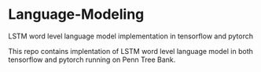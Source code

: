 # Language-Modeling
LSTM word level language model implementation in tensorflow and pytorch

This repo contains implentation of LSTM word level language model in both tensorflow and pytorch running on Penn Tree Bank.
